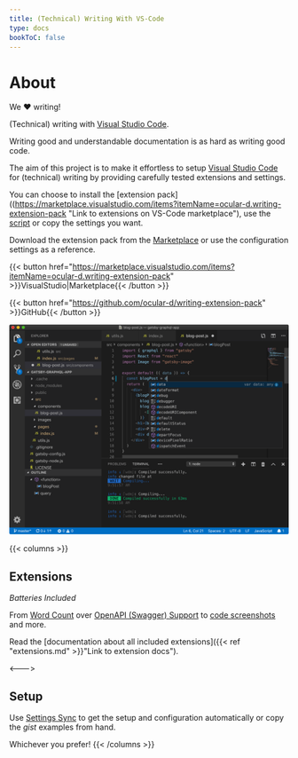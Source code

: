 ```yaml
---
title: (Technical) Writing With VS-Code
type: docs
bookToC: false
---
```


# About

We :heart: writing!

(Technical) writing with [Visual Studio Code](https://code.visualstudio.com "Link to VS-Code website").

Writing good and understandable documentation is as hard as writing good code.

The aim of this project is to make it effortless to setup [Visual Studio Code](https://code.visualstudio.com "Link to VS-Code website") for (technical) writing by providing
carefully tested extensions and settings.

You can choose to install the [extension pack]((https://marketplace.visualstudio.com/items?itemName=ocular-d.writing-extension-pack "Link to extensions on VS-Code marketplace"), use the [script](https://gist.github.com/ocular-d/fbee902dc2bfbb77165e5067b18dcb1b "Link to gist with script") or copy the settings you want.

Download the extension pack from the [Marketplace](https://marketplace.visualstudio.com/items?itemName=ocular-d.writing-extension-pack "Link to Extension on VS-Code marketplace") or use
the configuration settings as a reference.

{{< button href="https://marketplace.visualstudio.com/items?itemName=ocular-d.writing-extension-pack" >}}VisualStudio|Marketplace{{< /button >}}

{{< button href="https://github.com/ocular-d/writing-extension-pack" >}}GitHub{{< /button >}}


![Example image](vscode-docs.png)

{{< columns >}}
## Extensions

*Batteries Included*

From [Word Count](https://marketplace.visualstudio.com/items?itemName=ms-vscode.wordcount "Link to word count extension") over [OpenAPI (Swagger) Support](https://marketplace.visualstudio.com/items?itemName=42Crunch.vscode-openapi "Link to OpenAPI extension") to [code screenshots](https://marketplace.visualstudio.com/items?itemName=pnp.polacode "Link to polacode extension") and more.

Read the [documentation about all included extensions]({{< ref "extensions.md" >}}"Link to extension docs").

<--->

## Setup

Use [Settings Sync](https://marketplace.visualstudio.com/items?itemName=Shan.code-settings-sync "Link to settings sync on marketplace") to
get the setup and configuration automatically or copy the *gist* examples from hand.

Whichever you prefer!
{{< /columns >}}

